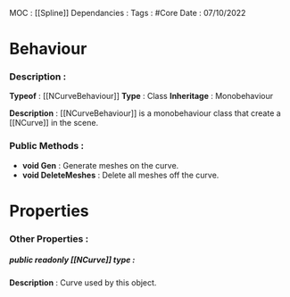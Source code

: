MOC : [[Spline]]
Dependancies : 
Tags : #Core
Date : 07/10/2022

# Behaviour 
### Description :

**Typeof** : [[NCurveBehaviour]]
**Type** : Class
**Inheritage** : Monobehaviour

**Description** : [[NCurveBehaviour]] is a monobehaviour class that create a [[NCurve]] in the scene. 

### Public Methods : 
* **void Gen** : Generate meshes on the curve.
* **void DeleteMeshes** : Delete all meshes off the curve.

# Properties

### Other Properties : 

##### **public readonly [[NCurve]] type** :
**Description** : Curve used by this object.
